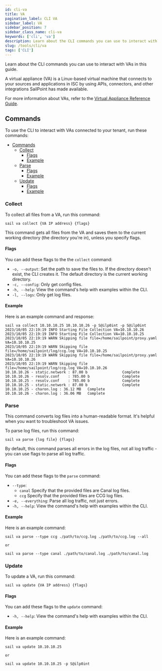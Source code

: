 ```yaml
---
id: cli-va
title: VA
pagination_label: CLI VA
sidebar_label: VA
sidebar_position: 7
sidebar_class_name: cli-va
keywords: ['cli', 'va']
description: Learn about the CLI commands you can use to interact with VAs in this guide.
slug: /tools/cli/va
tags: ['CLI']
---
```


Learn about the CLI commands you can use to interact with VAs in this guide.

A virtual appliance (VA) is a Linux-based virtual machine that connects to your sources and applications in ISC by using APIs, connectors, and other integrations SailPoint has made available.

For more information about VAs, refer to the [Virtual Appliance Reference Guide](https://community.sailpoint.com/t5/IdentityNow-Connectors/Virtual-Appliance-Reference-Guide/ta-p/74641?_ga=2.265747530.43742715.1681135659-1245631791.1680185785&_gl=1*1bevvkq*_ga*MTI0NTYzMTc5MS4xNjgwMTg1Nzg1*_ga_SS72Z4HXJM*MTY4MTMwOTc1MC4yOS4xLjE2ODEzMDk5MzkuMjguMC4w).

## Commands

To use the CLI to interact with VAs connected to your tenant, run these commands:

- [Commands](#commands)
  - [Collect](#collect)
    - [Flags](#flags)
    - [Example](#example)
  - [Parse](#parse)
    - [Flags](#flags-1)
    - [Example](#example-1)
  - [Update](#update)
    - [Flags](#flags-2)
    - [Example](#example-2)

### Collect

To collect all files from a VA, run this command:

```shell
sail va collect {VA IP address} {flags}
```

This command gets all files from the VA and saves them to the current working directory (the directory you're in), unless you specify flags.

#### Flags

You can add these flags to the the `collect` command:

- `-o, --output`: Set the path to save the files to. If the directory doesn't exist, the CLI creates it. The default directory is the current working directory.
- `-c, --config`: Only get config files.
- `-h, --help`: View the command's help with examples within the CLI.
- `-l, --logs`: Only get log files.

#### Example

Here is an example command and response:

```shell
sail va collect 10.10.10.25 10.10.10.26 -p S@ilp0int -p S@ilp0int
2023/10/05 22:19:19 INFO Starting File Collection VA=10.10.10.26
2023/10/05 22:19:19 INFO Starting File Collection VA=10.10.10.25
2023/10/05 22:19:19 WARN Skipping file file=/home/sailpoint/proxy.yaml VA=10.10.10.25
2023/10/05 22:19:19 WARN Skipping file file=/home/sailpoint/log/ccg.log VA=10.10.10.25
2023/10/05 22:19:19 WARN Skipping file file=/home/sailpoint/proxy.yaml VA=10.10.10.26
2023/10/05 22:19:19 WARN Skipping file file=/home/sailpoint/log/ccg.log VA=10.10.10.26
10.10.10.26 - static.network : 87.00 b                Complete
10.10.10.26 - resolv.conf    : 785.00 b               Complete
10.10.10.25 - resolv.conf    : 785.00 b               Complete
10.10.10.25 - static.network : 87.00 b                Complete
10.10.10.25 - charon.log : 36.12 MB   Complete
10.10.10.26 - charon.log : 36.06 MB   Complete
```

### Parse

This command converts log files into a human-readable format. It's helpful when you want to troubleshoot VA issues.

To parse log files, run this command:

```shell
sail va parse {log file} {flags}
```

By default, this command parses all errors in the log files, not all log traffic - you can use flags to parse all log traffic.

#### Flags

You can add these flags to the `parse` command:

- `--type`:
  - `canal` Specify that the provided files are Canal log files.
  - `ccg` Specify that the provided files are CCG log files.
- `-e, --everything`: Parse all log traffic, not just errors.
- `-h, --help`: View the command's help with examples within the CLI.

#### Example

Here is an example command:

```shell
sail va parse --type ccg ./path/to/ccg.log ./path/to/ccg.log --all

or

sail va parse --type canal ./path/to/canal.log ./path/to/canal.log
```

### Update

To update a VA, run this command:

```shell
sail va update {VA IP address} {flags}
```

#### Flags

You can add these flags to the `update` command:

- `-h, --help`: View the command's help with examples within the CLI.

#### Example

Here is an example command:

```shell
sail va update 10.10.10.25

or

sail va update 10.10.10.25 -p S@ilp0int
```
